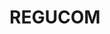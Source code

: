 ---
title: REGUCOM
featuredImage: /uploads/regucom.png
ecommerceImage: /uploads/regucom.png
description: Web site 
release: 2020
genre: Enterprise
tags:
   - Gridsome
   - Tailwind 
---